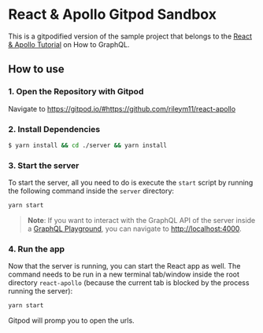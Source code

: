 # React & Apollo Gitpod Sandbox

This is a gitpodified version of the sample project that belongs to the [React & Apollo Tutorial](https://www.howtographql.com/react-apollo/0-introduction/) on How to GraphQL.

## How to use

### 1. Open the Repository with Gitpod

Navigate to https://gitpod.io/#https://github.com/rileym11/react-apollo

### 2. Install Dependencies
```sh
$ yarn install && cd ./server && yarn install
```

### 3. Start the server

To start the server, all you need to do is execute the `start` script by running the following command inside the `server` directory:

```sh
yarn start
```

> **Note**: If you want to interact with the GraphQL API of the server inside a [GraphQL Playground](https://github.com/prisma/graphql-playground), you can navigate to [http://localhost:4000](http://localhost:4000).


### 4. Run the app

Now that the server is running, you can start the React app as well. The command needs to be run in a new terminal tab/window inside the root directory `react-apollo` (because the current tab is blocked by the process running the server):

```sh
yarn start
```

Gitpod will promp you to open the urls.
